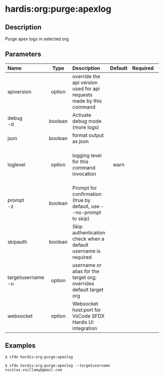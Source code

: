 <!-- This file has been generated with command 'sfdx hardis:doc:plugin:generate'. Please do not update it manually or it may be overwritten -->
# hardis:org:purge:apexlog

## Description

Purge apex logs in selected org

## Parameters

|Name|Type|Description|Default|Required|Options|
|:---|:--:|:----------|:-----:|:------:|:-----:|
|apiversion|option|override the api version used for api requests made by this command||||
|debug<br/>-d|boolean|Activate debug mode (more logs)||||
|json|boolean|format output as json||||
|loglevel|option|logging level for this command invocation|warn||trace<br/>debug<br/>info<br/>warn<br/>error<br/>fatal|
|prompt<br/>-z|boolean|Prompt for confirmation (true by default, use --no-prompt to skip)||||
|skipauth|boolean|Skip authentication check when a default username is required||||
|targetusername<br/>-u|option|username or alias for the target org; overrides default target org||||
|websocket|option|Websocket host:port for VsCode SFDX Hardis UI integration||||

## Examples

```shell
$ sfdx hardis:org:purge:apexlog
```

```shell
$ sfdx hardis:org:purge:apexlog --targetusername nicolas.vuillamy@gmail.com
```


